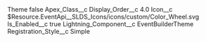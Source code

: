<?xml version="1.0" encoding="UTF-8"?>
<CustomMetadata xmlns="http://soap.sforce.com/2006/04/metadata" xmlns:xsi="http://www.w3.org/2001/XMLSchema-instance" xmlns:xsd="http://www.w3.org/2001/XMLSchema">
    <label>Theme</label>
    <protected>false</protected>
    <values>
        <field>Apex_Class__c</field>
        <value xsi:nil="true"/>
    </values>
    <values>
        <field>Display_Order__c</field>
        <value xsi:type="xsd:double">4.0</value>
    </values>
    <values>
        <field>Icon__c</field>
        <value xsi:type="xsd:string">$Resource.EventApi__SLDS_Icons/icons/custom/Color_Wheel.svg</value>
    </values>
    <values>
        <field>Is_Enabled__c</field>
        <value xsi:type="xsd:boolean">true</value>
    </values>
    <values>
        <field>Lightning_Component__c</field>
        <value xsi:type="xsd:string">EventBuilderTheme</value>
    </values>
    <values>
        <field>Registration_Style__c</field>
        <value xsi:type="xsd:string">Simple</value>
    </values>
</CustomMetadata>
